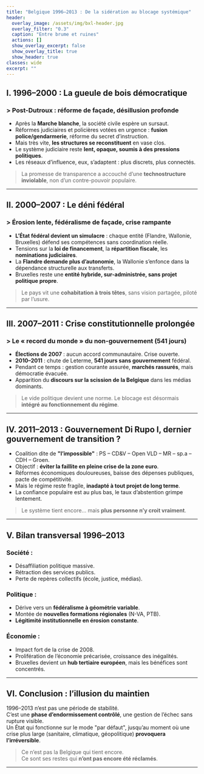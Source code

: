 ```yaml
---
title: "Belgique 1996–2013 : De la sidération au blocage systémique"
header:
  overlay_image: /assets/img/bxl-header.jpg
  overlay_filter: "0.3"
  caption: "Entre brume et ruines"
  actions: []
  show_overlay_excerpt: false
  show_overlay_title: true
  show_header: true
classes: wide
excerpt: ""
---
```


## I. 1996–2000 : La gueule de bois démocratique

### > Post-Dutroux : réforme de façade, désillusion profonde

- Après la **Marche blanche**, la société civile espère un sursaut.
- Réformes judiciaires et policières votées en urgence : **fusion police/gendarmerie**, réforme du secret d’instruction.
- Mais très vite, **les structures se reconstituent** en vase clos.
- Le système judiciaire reste **lent, opaque, soumis à des pressions politiques**.
- Les réseaux d’influence, eux, s’adaptent : plus discrets, plus connectés.

> La promesse de transparence a accouché d’une **technostructure inviolable**, non d’un contre-pouvoir populaire.

---

## II. 2000–2007 : Le déni fédéral

### > Érosion lente, fédéralisme de façade, crise rampante

- **L’État fédéral devient un simulacre** : chaque entité (Flandre, Wallonie, Bruxelles) défend ses compétences sans coordination réelle.
- Tensions sur la **loi de financement**, la **répartition fiscale**, les **nominations judiciaires**.
- La **Flandre demande plus d’autonomie**, la Wallonie s’enfonce dans la dépendance structurelle aux transferts.
- Bruxelles reste une **entité hybride, sur-administrée, sans projet politique propre**.

> Le pays vit une **cohabitation à trois têtes**, sans vision partagée, piloté par l’usure.

---

## III. 2007–2011 : Crise constitutionnelle prolongée

### > Le « record du monde » du non-gouvernement (541 jours)

- **Élections de 2007** : aucun accord communautaire. Crise ouverte.
- **2010–2011** : chute de Leterme, **541 jours sans gouvernement** fédéral.
- Pendant ce temps : gestion courante assurée, **marchés rassurés**, mais démocratie évacuée.
- Apparition du **discours sur la scission de la Belgique** dans les médias dominants.

> Le vide politique devient une norme. Le blocage est désormais **intégré au fonctionnement du régime**.

---

## IV. 2011–2013 : Gouvernement Di Rupo I, dernier gouvernement de transition ?

- Coalition dite de **"l’impossible"** : PS – CD&V – Open VLD – MR – sp.a – CDH – Groen.
- Objectif : **éviter la faillite en pleine crise de la zone euro**.
- Réformes économiques douloureuses, baisse des dépenses publiques, pacte de compétitivité.
- Mais le régime reste fragile, **inadapté à tout projet de long terme**.
- La confiance populaire est au plus bas, le taux d’abstention grimpe lentement.

> Le système tient encore… mais **plus personne n’y croit vraiment**.

---

## V. Bilan transversal 1996–2013

### Société :
- Désaffiliation politique massive.
- Rétraction des services publics.
- Perte de repères collectifs (école, justice, médias).

### Politique :
- Dérive vers un **fédéralisme à géométrie variable**.
- Montée de **nouvelles formations régionales** (N-VA, PTB).
- **Légitimité institutionnelle en érosion constante**.

### Économie :
- Impact fort de la crise de 2008.
- Prolifération de l’économie précarisée, croissance des inégalités.
- Bruxelles devient un **hub tertiaire européen**, mais les bénéfices sont concentrés.

---

## VI. Conclusion : l’illusion du maintien

1996–2013 n’est pas une période de stabilité.  
C’est une **phase d’endormissement contrôlé**, une gestion de l’échec sans rupture visible.  
Un État qui fonctionne sur le mode "par défaut", jusqu’au moment où une crise plus large (sanitaire, climatique, géopolitique) **provoquera l’irréversible**.

> Ce n’est pas la Belgique qui tient encore.  
> Ce sont ses restes qui **n’ont pas encore été réclamés**.

---
